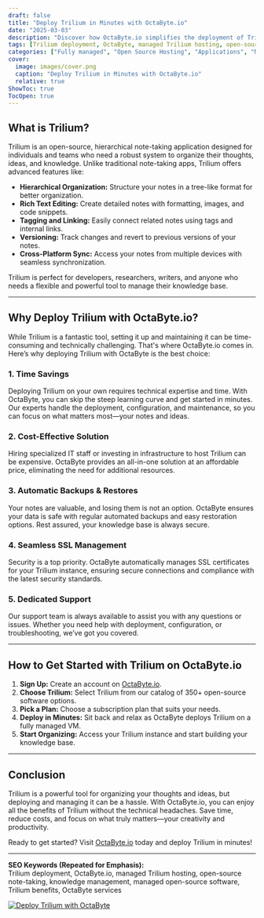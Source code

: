 ```yaml
---
draft: false
title: "Deploy Trilium in Minutes with OctaByte.io"
date: "2025-03-03"
description: "Discover how OctaByte.io simplifies the deployment of Trilium, a powerful open-source note-taking and knowledge management tool. Learn why Trilium is a game-changer for organizing your ideas and how OctaByte's fully managed services make it effortless to get started."
tags: [Trilium deployment, OctaByte, managed Trilium hosting, open-source note-taking, knowledge management, managed open-source software, Trilium benefits, OctaByte services]
categories: ["Fully managed", "Open Source Hosting", "Applications", "Note Taking", "Trilium"]
cover:
  image: images/cover.png
  caption: "Deploy Trilium in Minutes with OctaByte.io"
  relative: true
ShowToc: true
TocOpen: true
---
```



## What is Trilium?

Trilium is an open-source, hierarchical note-taking application designed for individuals and teams who need a robust system to organize their thoughts, ideas, and knowledge. Unlike traditional note-taking apps, Trilium offers advanced features like:

- **Hierarchical Organization:** Structure your notes in a tree-like format for better organization.
- **Rich Text Editing:** Create detailed notes with formatting, images, and code snippets.
- **Tagging and Linking:** Easily connect related notes using tags and internal links.
- **Versioning:** Track changes and revert to previous versions of your notes.
- **Cross-Platform Sync:** Access your notes from multiple devices with seamless synchronization.

Trilium is perfect for developers, researchers, writers, and anyone who needs a flexible and powerful tool to manage their knowledge base.

---

## Why Deploy Trilium with OctaByte.io?

While Trilium is a fantastic tool, setting it up and maintaining it can be time-consuming and technically challenging. That's where OctaByte.io comes in. Here’s why deploying Trilium with OctaByte is the best choice:

### 1. **Time Savings**
Deploying Trilium on your own requires technical expertise and time. With OctaByte, you can skip the steep learning curve and get started in minutes. Our experts handle the deployment, configuration, and maintenance, so you can focus on what matters most—your notes and ideas.

### 2. **Cost-Effective Solution**
Hiring specialized IT staff or investing in infrastructure to host Trilium can be expensive. OctaByte provides an all-in-one solution at an affordable price, eliminating the need for additional resources.

### 3. **Automatic Backups & Restores**
Your notes are valuable, and losing them is not an option. OctaByte ensures your data is safe with regular automated backups and easy restoration options. Rest assured, your knowledge base is always secure.

### 4. **Seamless SSL Management**
Security is a top priority. OctaByte automatically manages SSL certificates for your Trilium instance, ensuring secure connections and compliance with the latest security standards.

### 5. **Dedicated Support**
Our support team is always available to assist you with any questions or issues. Whether you need help with deployment, configuration, or troubleshooting, we’ve got you covered.

---

## How to Get Started with Trilium on OctaByte.io

1. **Sign Up:** Create an account on [OctaByte.io](https://octabyte.io).
2. **Choose Trilium:** Select Trilium from our catalog of 350+ open-source software options.
3. **Pick a Plan:** Choose a subscription plan that suits your needs.
4. **Deploy in Minutes:** Sit back and relax as OctaByte deploys Trilium on a fully managed VM.
5. **Start Organizing:** Access your Trilium instance and start building your knowledge base.

---

## Conclusion

Trilium is a powerful tool for organizing your thoughts and ideas, but deploying and managing it can be a hassle. With OctaByte.io, you can enjoy all the benefits of Trilium without the technical headaches. Save time, reduce costs, and focus on what truly matters—your creativity and productivity.

Ready to get started? Visit [OctaByte.io](https://octabyte.io) today and deploy Trilium in minutes!

---

**SEO Keywords (Repeated for Emphasis):**  
Trilium deployment, OctaByte.io, managed Trilium hosting, open-source note-taking, knowledge management, managed open-source software, Trilium benefits, OctaByte services

[![Deploy Trilium with OctaByte](/images/deploy-on-octabyte.png)](https://octabyte.io/fully-managed-open-source-services/applications/note-taking/trilium)